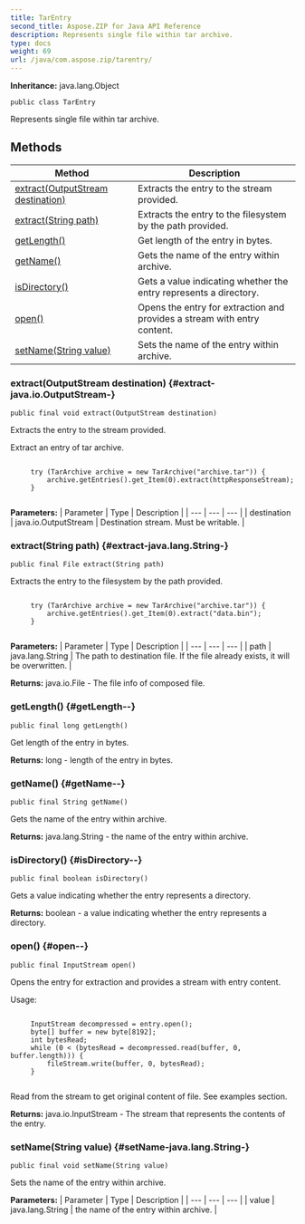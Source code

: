 ```yaml
---
title: TarEntry
second_title: Aspose.ZIP for Java API Reference
description: Represents single file within tar archive.
type: docs
weight: 69
url: /java/com.aspose.zip/tarentry/
---
```


**Inheritance:**
java.lang.Object
```
public class TarEntry
```

Represents single file within tar archive.
## Methods

| Method | Description |
| --- | --- |
| [extract(OutputStream destination)](#extract-java.io.OutputStream-) | Extracts the entry to the stream provided. |
| [extract(String path)](#extract-java.lang.String-) | Extracts the entry to the filesystem by the path provided. |
| [getLength()](#getLength--) | Get length of the entry in bytes. |
| [getName()](#getName--) | Gets the name of the entry within archive. |
| [isDirectory()](#isDirectory--) | Gets a value indicating whether the entry represents a directory. |
| [open()](#open--) | Opens the entry for extraction and provides a stream with entry content. |
| [setName(String value)](#setName-java.lang.String-) | Sets the name of the entry within archive. |
### extract(OutputStream destination) {#extract-java.io.OutputStream-}
```
public final void extract(OutputStream destination)
```


Extracts the entry to the stream provided.

Extract an entry of tar archive.

```

     try (TarArchive archive = new TarArchive("archive.tar")) {
         archive.getEntries().get_Item(0).extract(httpResponseStream);
     }
 
```



**Parameters:**
| Parameter | Type | Description |
| --- | --- | --- |
| destination | java.io.OutputStream | Destination stream. Must be writable. |

### extract(String path) {#extract-java.lang.String-}
```
public final File extract(String path)
```


Extracts the entry to the filesystem by the path provided.

```

     try (TarArchive archive = new TarArchive("archive.tar")) {
         archive.getEntries().get_Item(0).extract("data.bin");
     }
 
```



**Parameters:**
| Parameter | Type | Description |
| --- | --- | --- |
| path | java.lang.String | The path to destination file. If the file already exists, it will be overwritten. |

**Returns:**
java.io.File - The file info of composed file.
### getLength() {#getLength--}
```
public final long getLength()
```


Get length of the entry in bytes.

**Returns:**
long - length of the entry in bytes.
### getName() {#getName--}
```
public final String getName()
```


Gets the name of the entry within archive.

**Returns:**
java.lang.String - the name of the entry within archive.
### isDirectory() {#isDirectory--}
```
public final boolean isDirectory()
```


Gets a value indicating whether the entry represents a directory.

**Returns:**
boolean - a value indicating whether the entry represents a directory.
### open() {#open--}
```
public final InputStream open()
```


Opens the entry for extraction and provides a stream with entry content.


Usage:

```

     InputStream decompressed = entry.open();
     byte[] buffer = new byte[8192];
     int bytesRead;
     while (0 < (bytesRead = decompressed.read(buffer, 0, buffer.length))) {
         fileStream.write(buffer, 0, bytesRead);
     }
 
```

Read from the stream to get original content of file. See examples section.

**Returns:**
java.io.InputStream - The stream that represents the contents of the entry.
### setName(String value) {#setName-java.lang.String-}
```
public final void setName(String value)
```


Sets the name of the entry within archive.

**Parameters:**
| Parameter | Type | Description |
| --- | --- | --- |
| value | java.lang.String | the name of the entry within archive. |

